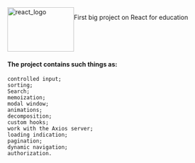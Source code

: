 <div style="display: flex;">
    <img src="https://upload.wikimedia.org/wikipedia/commons/thumb/a/a7/React-icon.svg/2300px-React-icon.svg.png" width="150px" height="100px" alt="react_logo">
    <p>First big project on React for education</p>
</div>

#### The project contains such things as:
```
controlled input;
sorting;
Search;
memoization;
modal window;
animations;
decomposition;
custom hooks;
work with the Axios server;
loading indication;
pagination;
dynamic navigation;
authorization.
```
